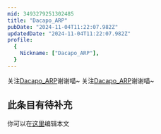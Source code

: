 ```yaml
---
mid: 3493279251302485
title: "Dacapo_ARP"
pubDate: "2024-11-04T11:22:07.982Z"
updatedDate: "2024-11-04T11:22:07.982Z"
profile:
  {
    Nickname: ["Dacapo_ARP"],
  }
---
```


关注[Dacapo_ARP](https://space.bilibili.com/3493279251302485)谢谢喵~ 关注[Dacapo_ARP](https://space.bilibili.com/3493279251302485)谢谢喵~

## 此条目有待补充
你可以在[这里](https://github.com/Yuhanawa/VTuber.ICU/edit/master/src/content/v/Dacapo_ARP/index.md)编辑本文
